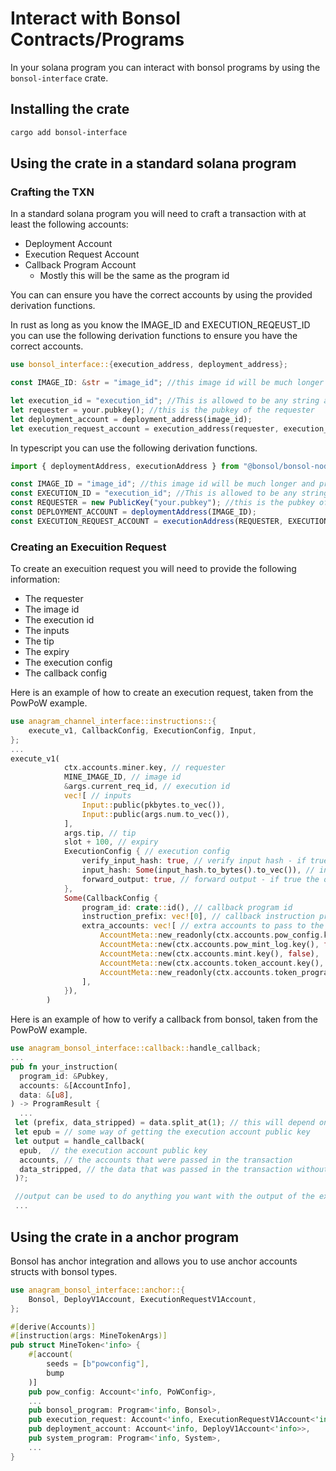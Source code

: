 # Interact with Bonsol Contracts/Programs

In your solana program you can interact with bonsol programs by using the `bonsol-interface` crate.

## Installing the crate

```bash
cargo add bonsol-interface
```

## Using the crate in a standard solana program
### Crafting the TXN
In a standard solana program you will need to craft a transaction with at least the following accounts:

* Deployment Account
* Execution Request Account
* Callback Program Account
  * Mostly this will be the same as the program id

You can can ensure you have the correct accounts by using the provided derivation functions.

In rust as long as you know the IMAGE_ID and EXECUTION_REQEUST_ID you can use the following derivation functions to ensure you have the correct accounts.

```rust
use bonsol_interface::{execution_address, deployment_address};

const IMAGE_ID: &str = "image_id"; //this image id will be much longer and provided by the on chain record or in the manifest of a built zkprogram it will differ for each zkprogram

let execution_id = "execution_id"; //This is allowed to be any string as long as its unique. UUIDs are a good choice.
let requester = your.pubkey(); //this is the pubkey of the requester
let deployment_account = deployment_address(image_id);
let execution_request_account = execution_address(requester, execution_id);
```
In typescript you can use the following derivation functions.
```typescript
import { deploymentAddress, executionAddress } from "@bonsol/bonsol-node";

const IMAGE_ID = "image_id"; //this image id will be much longer and provided by the on chain record or in the manifest of a built zkprogram it will differ for each zkprogram
const EXECUTION_ID = "execution_id"; //This is allowed to be any string as long as its unique. UUIDs are a good choice.
const REQUESTER = new PublicKey("your.pubkey"); //this is the pubkey of the requester
const DEPLOYMENT_ACCOUNT = deploymentAddress(IMAGE_ID);
const EXECUTION_REQUEST_ACCOUNT = executionAddress(REQUESTER, EXECUTION_ID);
```


### Creating an Execuition Request

To create an execuition request you will need to provide the following information:
* The requester
* The image id
* The execution id
* The inputs
* The tip
* The expiry
* The execution config
* The callback config

Here is an example of how to create an execution request, taken from the PowPoW example.

```rust 
use anagram_channel_interface::instructions::{
    execute_v1, CallbackConfig, ExecutionConfig, Input,
};
...
execute_v1(
            ctx.accounts.miner.key, // requester
            MINE_IMAGE_ID, // image id
            &args.current_req_id, // execution id
            vec![ // inputs
                Input::public(pkbytes.to_vec()),
                Input::public(args.num.to_vec()),
            ],
            args.tip, // tip
            slot + 100, // expiry
            ExecutionConfig { // execution config
                verify_input_hash: true, // verify input hash - if true bonsol will ensure that the first output of the execution is the input hash
                input_hash: Some(input_hash.to_bytes().to_vec()), // input hash - if verify_input_hash is true this must be provided
                forward_output: true, // forward output - if true the output of the execution will be forwarded to the callback program
            },
            Some(CallbackConfig {
                program_id: crate::id(), // callback program id
                instruction_prefix: vec![0], // callback instruction prefix, this can be anything, but is used to allow the callback program to selecthe right instruction
                extra_accounts: vec![ // extra accounts to pass to the callback program, the prover will pass these accounts in the transaction so they can be used by the callback program
                    AccountMeta::new_readonly(ctx.accounts.pow_config.key(), false),
                    AccountMeta::new(ctx.accounts.pow_mint_log.key(), false),
                    AccountMeta::new(ctx.accounts.mint.key(), false),
                    AccountMeta::new(ctx.accounts.token_account.key(), false),
                    AccountMeta::new_readonly(ctx.accounts.token_program.key(), false),
                ],
            }),
        )
```
Here is an example of how to verify a callback from bonsol, taken from the PowPoW example.
```rust
use anagram_bonsol_interface::callback::handle_callback;
...
pub fn your_instruction(
  program_id: &Pubkey,
  accounts: &[AccountInfo],
  data: &[u8],
) -> ProgramResult {
  ...
 let (prefix, data_stripped) = data.split_at(1); // this will depend on your program for anchor the ix prefix is 8 bytes and is called the discriminator for raw solana programs this could be anything.
 let epub = // some way of getting the execution account public key
 let output = handle_callback(
  epub,  // the execution account public key
  accounts, // the accounts that were passed in the transaction
  data_stripped, // the data that was passed in the transaction without the instruction prefix
 )?;

 //output can be used to do anything you want with the output of the execution, if the callback method errors then the transaction will still succeed in order to pay the prover but the 
 ...
```

## Using the crate in a anchor program
Bonsol has anchor integration and allows you to use anchor accounts structs with bonsol types.

```rust
use anagram_bonsol_interface::anchor::{
    Bonsol, DeployV1Account, ExecutionRequestV1Account,
};

#[derive(Accounts)]
#[instruction(args: MineTokenArgs)]
pub struct MineToken<'info> {
    #[account(
        seeds = [b"powconfig"],
        bump
    )]
    pub pow_config: Account<'info, PoWConfig>,
    ...
    pub bonsol_program: Program<'info, Bonsol>,
    pub execution_request: Account<'info, ExecutionRequestV1Account<'info>>,
    pub deployment_account: Account<'info, DeployV1Account<'info>>,
    pub system_program: Program<'info, System>,
    ...
}
```


